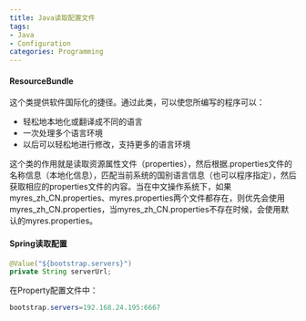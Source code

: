```yaml
---
title: Java读取配置文件
tags:
- Java
- Configuration
categories: Programming
---
```


#### ResourceBundle

这个类提供软件国际化的捷径。通过此类，可以使您所编写的程序可以：

* 轻松地本地化或翻译成不同的语言
* 一次处理多个语言环境
* 以后可以轻松地进行修改，支持更多的语言环境

这个类的作用就是读取资源属性文件（properties），然后根据.properties文件的名称信息（本地化信息），匹配当前系统的国别语言信息（也可以程序指定），然后获取相应的properties文件的内容。当在中文操作系统下，如果myres_zh_CN.properties、myres.properties两个文件都存在，则优先会使用myres_zh_CN.properties，当myres_zh_CN.properties不存在时候，会使用默认的myres.properties。

#### Spring读取配置


```Java
@Value("${bootstrap.servers}")
private String serverUrl;
```

在Property配置文件中：

```Java
bootstrap.servers=192.168.24.195:6667
```


